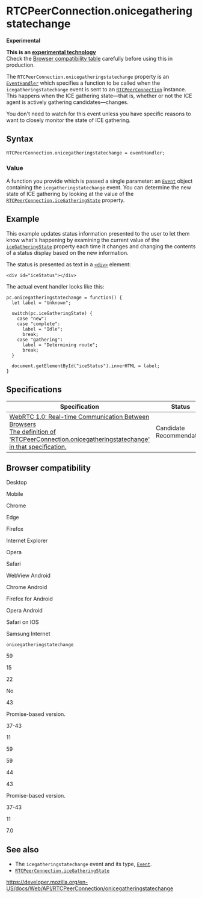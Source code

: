 RTCPeerConnection.onicegatheringstatechange
===========================================

**Experimental**

**This is an [experimental technology](https://developer.mozilla.org/en-US/docs/MDN/Guidelines/Conventions_definitions#experimental)**  
Check the [Browser compatibility table](#browser_compatibility) carefully before using this in production.

The `RTCPeerConnection.onicegatheringstatechange` property is an [`EventHandler`](https://developer.mozilla.org/en-US/docs/Web/Events/Event_handlers) which specifies a function to be called when the `icegatheringstatechange` event is sent to an [`RTCPeerConnection`](../rtcpeerconnection) instance. This happens when the ICE gathering state—that is, whether or not the ICE agent is actively gathering candidates—changes.

You don't need to watch for this event unless you have specific reasons to want to closely monitor the state of ICE gathering.

Syntax
------

    RTCPeerConnection.onicegatheringstatechange = eventHandler;

### Value

A function you provide which is passed a single parameter: an [`Event`](../event) object containing the `icegatheringstatechange` event. You can determine the new state of ICE gathering by looking at the value of the [`RTCPeerConnection.iceGatheringState`](icegatheringstate) property.

Example
-------

This example updates status information presented to the user to let them know what's happening by examining the current value of the [`iceGatheringState`](icegatheringstate) property each time it changes and changing the contents of a status display based on the new information.

The status is presented as text in a [`<div>`](https://developer.mozilla.org/en-US/docs/Web/HTML/Element/div) element:

    <div id="iceStatus"></div>

The actual event handler looks like this:

    pc.onicegatheringstatechange = function() {
      let label = "Unknown";

      switch(pc.iceGatheringState) {
        case "new":
        case "complete":
          label = "Idle";
          break;
        case "gathering":
          label = "Determining route";
          break;
      }

      document.getElementById("iceStatus").innerHTML = label;
    }

Specifications
--------------

<table><thead><tr class="header"><th>Specification</th><th>Status</th><th>Comment</th></tr></thead><tbody><tr class="odd"><td><a href="https://w3c.github.io/webrtc-pc/#dom-rtcpeerconnection-onicegatheringstatechange">WebRTC 1.0: Real-time Communication Between Browsers<br />
<span class="small">The definition of 'RTCPeerConnection.onicegatheringstatechange' in that specification.</span></a></td><td><span class="spec-cr">Candidate Recommendation</span></td><td>Initial specification.</td></tr></tbody></table>

Browser compatibility
---------------------

Desktop

Mobile

Chrome

Edge

Firefox

Internet Explorer

Opera

Safari

WebView Android

Chrome Android

Firefox for Android

Opera Android

Safari on IOS

Samsung Internet

`onicegatheringstatechange`

59

15

22

No

43

Promise-based version.

37-43

11

59

59

44

43

Promise-based version.

37-43

11

7.0

See also
--------

-   The `icegatheringstatechange` event and its type, [`Event`](../event).
-   [`RTCPeerConnection.iceGatheringState`](icegatheringstate)

<a href="https://developer.mozilla.org/en-US/docs/Web/API/RTCPeerConnection/onicegatheringstatechange" class="_attribution-link">https://developer.mozilla.org/en-US/docs/Web/API/RTCPeerConnection/onicegatheringstatechange</a>
